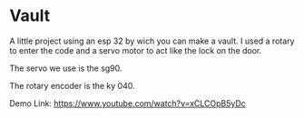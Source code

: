 # Vault
A little project using an esp 32 by wich you can make a  vault. I used a rotary to enter the code and a servo motor to act like the lock on the door.

The servo we use is the sg90.

The rotary encoder is the ky 040.


Demo Link:
https://www.youtube.com/watch?v=xCLCOpB5yDc
